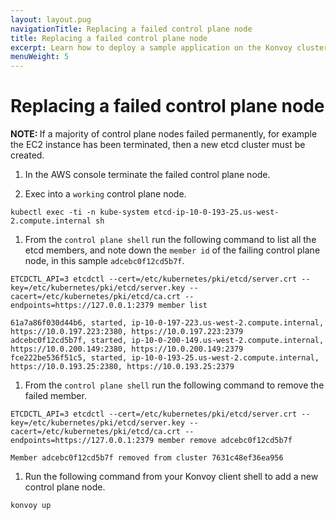 ```yaml
---
layout: layout.pug
navigationTitle: Replacing a failed control plane node 
title: Replacing a failed control plane node 
excerpt: Learn how to deploy a sample application on the Konvoy cluster
menuWeight: 5
---
```


# Replacing a failed control plane node

<p class="message--note"><strong>NOTE: </strong>If a majority of control plane nodes failed permanently, for example the EC2 instance has been terminated, then a new etcd cluster must be created.</p>

1. In the AWS console terminate the failed control plane node.

1. Exec into a `working` control plane node.
```shell
kubectl exec -ti -n kube-system etcd-ip-10-0-193-25.us-west-2.compute.internal sh
```

1. From the `control plane shell` run the following command to list all the etcd members, and note down the `member id` of the failing control plane node, in this sample `adcebc0f12cd5b7f`.
```shell
ETCDCTL_API=3 etcdctl --cert=/etc/kubernetes/pki/etcd/server.crt --key=/etc/kubernetes/pki/etcd/server.key --cacert=/etc/kubernetes/pki/etcd/ca.crt --endpoints=https://127.0.0.1:2379 member list

61a7a86f030d44b6, started, ip-10-0-197-223.us-west-2.compute.internal, https://10.0.197.223:2380, https://10.0.197.223:2379
adcebc0f12cd5b7f, started, ip-10-0-200-149.us-west-2.compute.internal, https://10.0.200.149:2380, https://10.0.200.149:2379
fce222be536f51c5, started, ip-10-0-193-25.us-west-2.compute.internal, https://10.0.193.25:2380, https://10.0.193.25:2379
```

1. From the `control plane shell` run the following command to remove the failed member.
```shell
ETCDCTL_API=3 etcdctl --cert=/etc/kubernetes/pki/etcd/server.crt --key=/etc/kubernetes/pki/etcd/server.key --cacert=/etc/kubernetes/pki/etcd/ca.crt --endpoints=https://127.0.0.1:2379 member remove adcebc0f12cd5b7f

Member adcebc0f12cd5b7f removed from cluster 7631c48ef36ea956
```

1. Run the following command from your Konvoy client shell  to add a new control plane node.
```shell
konvoy up
```

